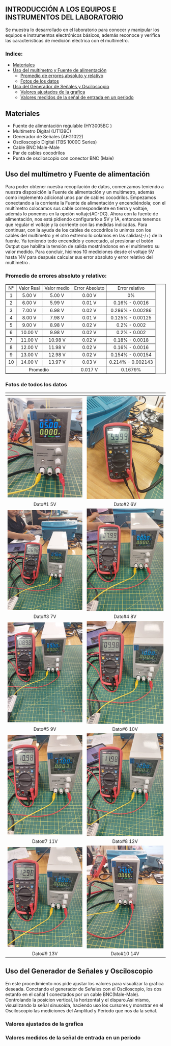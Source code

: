 ## INTRODUCCIÓN A LOS EQUIPOS E INSTRUMENTOS DEL LABORATORIO 
Se muestra lo desarrollado en el laboratorio para conocer y manipular los equipos e instrumentos electrónicos básicos, además reconoce y verifica las características de medición eléctrica con el multímetro.

### Indice:

* [Materiales](#materiales)
* [Uso del multímetro y Fuente de alimentación](#uso-del-multímetro-y-fuente-de-alimentación)
   * [Promedio de errores absoluto y relativo](#promedio-de-errores-absoluto-y-relativo)
   * [Fotos de los datos](#fotos-de-todos-los-datos)
* [Uso del Generador de Señales y Osciloscopio](#uso-del-generador-de-señales) 
  * [Valores ajustados de la grafica](#valores-ajustados-de-la-grafica) 
  * [Valores medidos de la señal de entrada en un periodo](#valores-medidos-de-la-señal-de-entrada-en-un-periodo)


## Materiales
   * Fuente de alimentación regulable (HY3005BC )
   * Multímetro Digital (UT139C)
   * Generador de Señales (AFG1022)
   * Osciloscopio Digital (TBS 1000C Series)
   * Cable BNC Male-Male 
   * Par de cables cocodrilos
   * Punta de osciloscopio con conector BNC (Male)


## Uso del multímetro y Fuente de alimentación
Para poder obtener nuestra recopilación de datos, comenzamos teniendo a nuestra disposición la Fuente de alimentación y un multímetro, además como implemento adicional unos par de cables cocodrilos. 
Empezamos conectando a la corriente la Fuente de alimentación y encendiéndola; con el multímetro colocamos sus cable correspondiente en tierra y voltaje, además lo ponemos en la opción voltaje(AC-DC). 
Ahora con la fuente de alimentación, nos está pidiendo configurarlo a 5V y 1A, entonces tenemos que regular el voltaje y la corriente con las medidas indicadas. Para continuar, con la ayuda de los cables de cocodrilos lo unimos con los cables del multímetro y el otro extremo lo colamos en las salidas(-/+) de la fuente. 
Ya teniendo todo encendido y conectado, al presionar el botón Output que habilita la tensión de salida mostrándonos en el multímetro su valor medido. Para concluir, hicimos 10 mediciones desde el voltaje 5V hasta 14V para después calcular sus error absoluto y error relativo del multímetro .

### Promedio de errores absoluto y relativo:
<div style="text-align:center;">
	<table border="1" style="margin: 0 auto;">
		<tr>
            <td>N°</td>
			<td>Valor Real</td>
			<td>Valor medio</td>
            <td>Error Absoluto</td>
            <td>Error relativo</td>
		</tr>
		<tr>
			<td>1</td>
			<td>5.00 V</td>
            <td>5.00 V</td>
            <td>0.00 V</td>
            <td>0%</td>
		</tr>
		<tr>
			<td>2</td>
			<td>6.00 V</td>
            <td>5.99 V</td>
            <td>0.01 V</td>
            <td>0.16% - 0.0016</td>
		</tr>
		<tr>
			<td>3</td>
			<td>7.00 V</td>
            <td>6.98 V<d>
            <td>0.02 V</td>
            <td>0.286% - 0.00286</td>
		</tr>
        <tr>
			<td>4</td>
			<td>8.00 V</td>
            <td>7.98 V</td>
            <td>0.01 V</td>
            <td>0.125% - 0.00125</td>
		</tr>
        <tr>
			<td>5</td>
			<td>9.00 V</td>
            <td>8.98 V</td>
            <td>0.02 V</td>
            <td>0.2% - 0.002</td>
		</tr>
        <tr>
			<td>6</td>
			<td>10.00 V</td>
            <td>9.98 V</td>
            <td>0.02 V</td>
            <td>0.2% - 0.002</td>
		</tr>
        <tr>
			<td>7</td>
			<td>11.00 V</td>
            <td>10.98 V</td>
            <td>0.02 V</td>
            <td>0.18% - 0.0018</td>
		</tr>
        <tr>
			<td>8</td>
			<td>12.00 V</td>
            <td>11.98 V</td>
            <td>0.02 V</td>
            <td>0.16% - 0.0016 </td>
		</tr>
        <tr>
			<td>9</td>
			<td>13.00 V</td>
            <td>12.98 V</td>
            <td>0.02 V</td>
            <td>0.154% - 0.00154</td>
		</tr>
        <tr>
			<td>10</td>
			<td>14.00 V</td>
            <td>13.97 V</td>
            <td>0.03 V</td>
            <td>0.214% - 0.002143</td>
		</tr>
        <tr>
			<td colspan="3">Promedio</td>
			<td> 0.017 V</td>
            <td>0.1679% </td>
		</tr>      
	</table>
    </div>
		    
### Fotos de todos los datos

| <!-- -->      | <!-- -->        | 
|:-------------:|:---------------:|
|![Dato1](https://github.com/Dooncito/fundamentos-de-dise-o/blob/703f38db74b7585dd59aa5495e9ef399025d9ff2/Imagenes/img%20lab/Imagen%20de%20WhatsApp%202024-01-12%20a%20las%2015.08.02_085b0f56.jpg)       |  ![dato2](https://github.com/Dooncito/fundamentos-de-dise-o/blob/703f38db74b7585dd59aa5495e9ef399025d9ff2/Imagenes/img%20lab/Imagen%20de%20WhatsApp%202024-01-12%20a%20las%2015.08.01_77c8b35a.jpg)   |
| Dato#1 5V       | Dato#2 6V       | 
|![Dato3](https://github.com/Dooncito/fundamentos-de-dise-o/blob/0045c4cc9771b9c136ec8f0d969115dec8c548cd/Imagenes/img%20lab/Imagen%20de%20WhatsApp%202024-01-12%20a%20las%2015.08.01_9f1547ca.jpg)       |  ![dato4](https://github.com/Dooncito/fundamentos-de-dise-o/blob/0045c4cc9771b9c136ec8f0d969115dec8c548cd/Imagenes/img%20lab/Imagen%20de%20WhatsApp%202024-01-12%20a%20las%2015.07.51_6c178c32.jpg)   |
| Dato#3 7V       | Dato#4 8V       | 
|![Dato5](https://github.com/Dooncito/fundamentos-de-dise-o/blob/a9c7ba4ec8b01229b20789a3b9dd1299347f49f6/Imagenes/img%20lab/Imagen%20de%20WhatsApp%202024-01-12%20a%20las%2015.07.44_c568c30e.jpg)       |  ![dato6](https://github.com/Dooncito/fundamentos-de-dise-o/blob/a9c7ba4ec8b01229b20789a3b9dd1299347f49f6/Imagenes/img%20lab/Imagen%20de%20WhatsApp%202024-01-12%20a%20las%2015.07.36_8357af24.jpg)   |
| Dato#5 9V       | Dato#6 10V       | 
|![Dato7](https://github.com/Dooncito/fundamentos-de-dise-o/blob/a9c7ba4ec8b01229b20789a3b9dd1299347f49f6/Imagenes/img%20lab/Imagen%20de%20WhatsApp%202024-01-12%20a%20las%2015.07.36_2623ec21.jpg)      |  ![dato8](https://github.com/Dooncito/fundamentos-de-dise-o/blob/a9c7ba4ec8b01229b20789a3b9dd1299347f49f6/Imagenes/img%20lab/Imagen%20de%20WhatsApp%202024-01-12%20a%20las%2015.07.36_1ca4a2c4.jpg)   |
| Dato#7 11V       | Dato#8 12V       | 
|![Dato9](https://github.com/Dooncito/fundamentos-de-dise-o/blob/a9c7ba4ec8b01229b20789a3b9dd1299347f49f6/Imagenes/img%20lab/Imagen%20de%20WhatsApp%202024-01-12%20a%20las%2015.07.35_3694b7b8.jpg)       |  ![dato10](https://github.com/Dooncito/fundamentos-de-dise-o/blob/a9c7ba4ec8b01229b20789a3b9dd1299347f49f6/Imagenes/img%20lab/Imagen%20de%20WhatsApp%202024-01-12%20a%20las%2015.08.03_abec248e.jpg)   |
| Dato#9 13V       | Dato#10 14V       | 	    


## Uso del Generador de Señales y Osciloscopio
En este procedimiento nos pide ajustar los valores para visualizar la grafica deseada. Conctando el generador de Señales con el Osciloscopio, los dos estanfo en el cañal 1 conectados por un cable BNC(Male-Male). Controlando la posicion vertical, la horizontal y el disparo.Así mismo, visualizando la señal sinusoida, haciendo uso los cursores y monstrar en el Osciloscopio las mediciones del Amplitud y Periodo que nos da la señal.  


### Valores ajustados de la grafica

### Valores medidos de la señal de entrada en un periodo 
